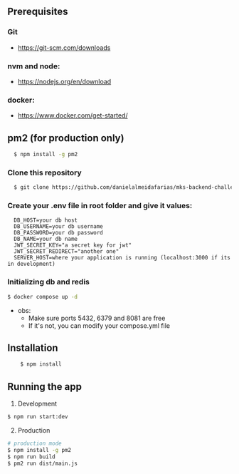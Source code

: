 ## Prerequisites

### Git
- https://git-scm.com/downloads

### nvm and node:
- https://nodejs.org/en/download

### docker: 
- https://www.docker.com/get-started/

## pm2 (for production only)
```bash
  $ npm install -g pm2  
```

### Clone this repository 
```bash
  $ git clone https://github.com/danielalmeidafarias/mks-backend-challenge.git
```

### Create your .env file in root folder and give it values:
```
  DB_HOST=your db host
  DB_USERNAME=your db username
  DB_PASSWORD=your db password
  DB_NAME=your db name
  JWT_SECRET_KEY="a secret key for jwt"
  JWT_SECRET_REDIRECT="another one"
  SERVER_HOST=where your application is running (localhost:3000 if its in development)
```

### Initializing db and redis
```bash
$ docker compose up -d
```
* obs: 
  - Make sure ports 5432, 6379 and 8081 are free
  - If it's not, you can modify your compose.yml file

## Installation
```bash
    $ npm install
```

## Running the app

1. Development
```bash
$ npm run start:dev
```

2. Production
```bash
# production mode
$ npm install -g pm2
$ npm run build
$ pm2 run dist/main.js
```


